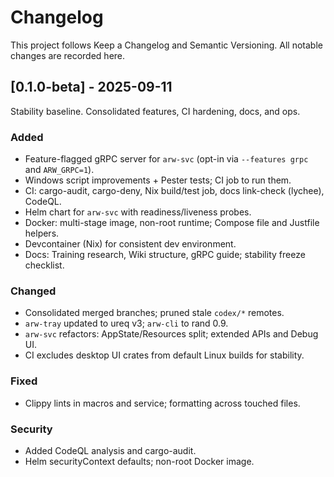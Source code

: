 # Changelog

This project follows Keep a Changelog and Semantic Versioning. All notable changes are recorded here.

## [0.1.0-beta] - 2025-09-11

Stability baseline. Consolidated features, CI hardening, docs, and ops.

### Added
- Feature-flagged gRPC server for `arw-svc` (opt-in via `--features grpc` and `ARW_GRPC=1`).
- Windows script improvements + Pester tests; CI job to run them.
- CI: cargo-audit, cargo-deny, Nix build/test job, docs link-check (lychee), CodeQL.
- Helm chart for `arw-svc` with readiness/liveness probes.
- Docker: multi-stage image, non-root runtime; Compose file and Justfile helpers.
- Devcontainer (Nix) for consistent dev environment.
- Docs: Training research, Wiki structure, gRPC guide; stability freeze checklist.

### Changed
- Consolidated merged branches; pruned stale `codex/*` remotes.
- `arw-tray` updated to ureq v3; `arw-cli` to rand 0.9.
- `arw-svc` refactors: AppState/Resources split; extended APIs and Debug UI.
- CI excludes desktop UI crates from default Linux builds for stability.

### Fixed
- Clippy lints in macros and service; formatting across touched files.

### Security
- Added CodeQL analysis and cargo-audit.
- Helm securityContext defaults; non-root Docker image.
